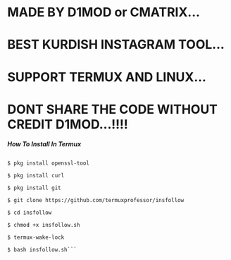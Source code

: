 # MADE BY D1MOD or CMATRIX...
# BEST KURDISH INSTAGRAM TOOL...
# SUPPORT TERMUX AND LINUX...
# DONT SHARE THE CODE WITHOUT CREDIT D1MOD...!!!!



***How To Install In Termux***
```$ pkg up -y

$ pkg install openssl-tool

$ pkg install curl

$ pkg install git

$ git clone https://github.com/termuxprofessor/insfollow

$ cd insfollow

$ chmod +x insfollow.sh

$ termux-wake-lock

$ bash insfollow.sh```
